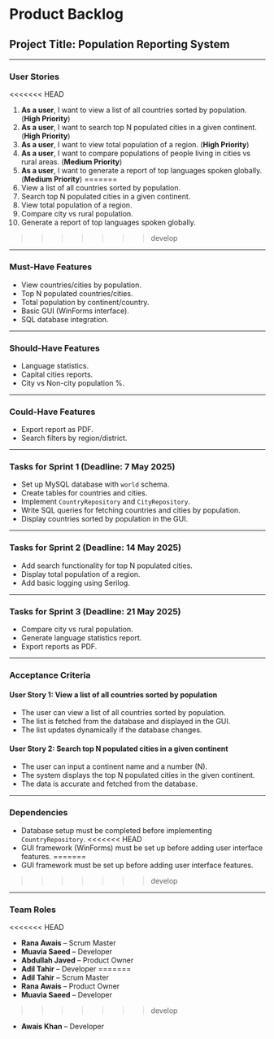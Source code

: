 # Product Backlog

## Project Title: Population Reporting System

---

### User Stories
<<<<<<< HEAD
1. **As a user**, I want to view a list of all countries sorted by population. (**High Priority**)
2. **As a user**, I want to search top N populated cities in a given continent. (**High Priority**)
3. **As a user**, I want to view total population of a region. (**High Priority**)
4. **As a user**, I want to compare populations of people living in cities vs rural areas. (**Medium Priority**)
5. **As a user**, I want to generate a report of top languages spoken globally. (**Medium Priority**)
=======
1. View a list of all countries sorted by population.
2. Search top N populated cities in a given continent.
3. View total population of a region.
4. Compare city vs rural population.
5. Generate a report of top languages spoken globally.
>>>>>>> develop

---

### Must-Have Features
- View countries/cities by population.
- Top N populated countries/cities.
- Total population by continent/country.
- Basic GUI (WinForms interface).
- SQL database integration.

---

### Should-Have Features
- Language statistics.
- Capital cities reports.
- City vs Non-city population %.

---

### Could-Have Features
- Export report as PDF.
- Search filters by region/district.

---

### Tasks for Sprint 1 (Deadline: 7 May 2025)
- Set up MySQL database with `world` schema.
- Create tables for countries and cities.
- Implement `CountryRepository` and `CityRepository`.
- Write SQL queries for fetching countries and cities by population.
- Display countries sorted by population in the GUI.

---

### Tasks for Sprint 2 (Deadline: 14 May 2025)
- Add search functionality for top N populated cities.
- Display total population of a region.
- Add basic logging using Serilog.

---

### Tasks for Sprint 3 (Deadline: 21 May 2025)
- Compare city vs rural population.
- Generate language statistics report.
- Export reports as PDF.

---

### Acceptance Criteria
#### User Story 1: View a list of all countries sorted by population
- The user can view a list of all countries sorted by population.
- The list is fetched from the database and displayed in the GUI.
- The list updates dynamically if the database changes.

#### User Story 2: Search top N populated cities in a given continent
- The user can input a continent name and a number (N).
- The system displays the top N populated cities in the given continent.
- The data is accurate and fetched from the database.

---

### Dependencies
- Database setup must be completed before implementing `CountryRepository`.
<<<<<<< HEAD
- GUI framework (WinForms) must be set up before adding user interface features.
=======
- GUI framework must be set up before adding user interface features.
>>>>>>> develop

---

### Team Roles
<<<<<<< HEAD
- **Rana Awais** – Scrum Master
- **Muavia Saeed** – Developer
- **Abdullah Javed** – Product Owner
- **Adil Tahir** – Developer
=======
- **Adil Tahir** – Scrum Master
- **Rana Awais** – Product Owner
- **Muavia Saeed** – Developer
>>>>>>> develop
- **Awais Khan** – Developer
